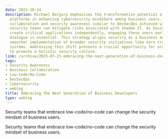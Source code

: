 ```yaml
---
date: 2022-10-24
description: Michael Bargury emphasizes the transformative potential of low-code/no-code
  platforms in enhancing cybersecurity mindshare among business users. By fostering
  collaboration and security awareness similar to DevSecOps achieved with developers,
  security teams can mitigate risks associated with shadow IT. As business units increasingly
  create critical applications independently, engaging these users early in the security
  dialogue is essential. This strategy aligns security as a business enabler, enabling
  smoother implementation of broader security initiatives like zero trust and identity
  systems. Addressing this shift presents a crucial opportunity for organizations
  to promote a holistic security culture.
link: /archive/2025-07-21-embracing-the-next-generation-of-business-developers
tags:
- Security Awareness
- Business Collaboration
- Low-Code/No-Code
- DevSecOps
- Cybersecurity
- weblog
title: Embracing the Next Generation of Business Developers
type: weblog
---
```


Security teams that embrace low-code/no-code can change the security mindset of business users.

Security teams that embrace low-code/no-code can change the security mindset of business users.

